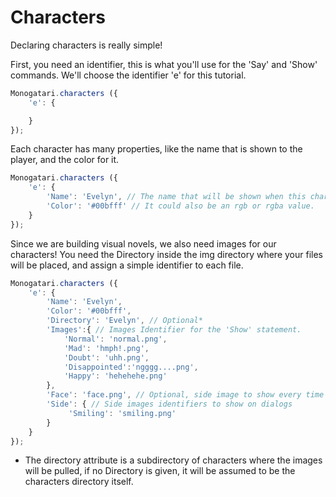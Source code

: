 # Characters

Declaring characters is really simple!

First, you need an identifier, this is what you'll use for the 'Say' and 'Show' commands. We'll choose the identifier 'e' for this tutorial.

```javascript
Monogatari.characters ({
    'e': {

    }
});
```

Each character has many properties, like the name that is shown to the player, and the color for it.

```javascript
Monogatari.characters ({
    'e': {
        'Name': 'Evelyn', // The name that will be shown when this character speaks.
        'Color': '#00bfff' // It could also be an rgb or rgba value.
    }
});
```

Since we are building visual novels, we also need images for our characters! You need the Directory inside the img directory where your files will be placed, and assign a simple identifier to each file.

```javascript
Monogatari.characters ({
    'e': {
        'Name': 'Evelyn',
        'Color': '#00bfff',
        'Directory': 'Evelyn', // Optional*
        'Images':{ // Images Identifier for the 'Show' statement.
            'Normal': 'normal.png',
            'Mad': 'hmph!.png',
            'Doubt': 'uhh.png',
            'Disappointed':'ngggg....png',
            'Happy': 'hehehehe.png'
        },
        'Face': 'face.png', // Optional, side image to show every time the character speaks.
        'Side': { // Side images identifiers to show on dialogs
             'Smiling': 'smiling.png'
        }
    }
});
```

* The directory attribute is a subdirectory of characters where the images will be pulled, if no Directory is given, it will be assumed to be the characters directory itself.


